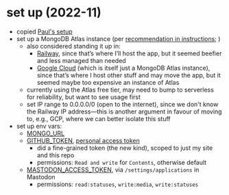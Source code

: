 # set up (2022-11)
- copied [Paul's setup](https://github.com/paulrobertlloyd/paulrobertlloyd-indiekit)
- set up a MongoDB Atlas instance (per [recommendation in instructions](https://getindiekit.com/configuration/#application-mongodburl-url); )
	- also considered standing it up in:
		- [Railway](https://docs.railway.app/databases/mongodb), since that’s where I’ll host the app, but it seemed beefier and less managed than needed
		- [Google Cloud](https://cloud.google.com/mongodb) (which is itself just a MongoDB Atlas instance), since that’s where I host other stuff and may move the app, but it seemed maybe too expensive an instance of Atlas
	- currently using the Atlas free tier, may need to bump to serverless for reliability, but want to see usage first
	- set IP range to 0.0.0.0/0 (open to the internet), since we don't know the Railway IP address—this is another argument in favour of moving to, e.g., GCP, where we can better isolate this stuff
- set up env vars:
	- [MONGO_URL](https://getindiekit.com/configuration/#application-mongodburl-url)
	- [GITHUB_TOKEN](https://www.npmjs.com/package/@indiekit/store-github), [personal access token](https://docs.github.com/en/authentication/keeping-your-account-and-data-secure/creating-a-personal-access-token)
		- did a fine-grained token (the new kind), scoped to just my site and this repo
		- permissions: `Read and write` for `Contents`, otherwise default
	- [MASTODON_ACCESS_TOKEN](https://www.npmjs.com/package/@indiekit/syndicator-mastodon), via `/settings/applications` in Mastodon
		- permissions: `read:statuses`, `write:media`, `write:statuses`

